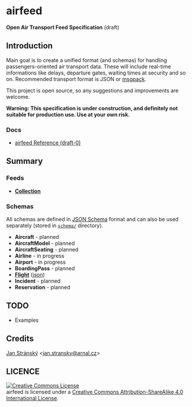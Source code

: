 # airfeed
**Open Air Transport Feed Specification** (draft)

## Introduction
Main goal is to create a unified format (and schemas) for handling passengers-oriented air transport data. These will include real-time informations like delays, departure gates, waiting times at security and so on. Recommended transport format is JSON or [msgpack](http://msgpack.org).

This project is open source, so any suggestions and improvements are welcome.

**Warning: This specification is under construction, and definitely not suitable for production use. Use at your own risk.**

### Docs
- [airfeed Reference (draft-0)](Reference.md)

## Summary

### Feeds
- **[Collection](Reference.md#Collection)**

### Schemas
All schemas are defined in [JSON Schema](http://json-schema.org) format and can also be used separately (stored in [`schema/`](/schema) directory).

- **Aircraft** - planned
- **AircraftModel** - planned
- **AircraftSeating** - planned
- **Airline** - in progress
- **Airport** - in progress
- **BoardingPass** - planned
- **[Flight](Reference.md#Flight)** ([json](/schema/flight.json))
- **Incident** - planned
- **Reservation** - planned

## TODO
- Examples

## Credits

[Jan Stránský](https://github.com/burningtree) &lt;<jan.stransky@arnal.cz>&gt;

## LICENCE

<a rel="license" href="http://creativecommons.org/licenses/by-sa/4.0/"><img alt="Creative Commons License" style="border-width:0" src="https://i.creativecommons.org/l/by-sa/4.0/88x31.png" /></a><br /><span xmlns:dct="http://purl.org/dc/terms/" property="dct:title">airfeed</span> is licensed under a <a rel="license" href="http://creativecommons.org/licenses/by-sa/4.0/">Creative Commons Attribution-ShareAlike 4.0 International License</a>.

